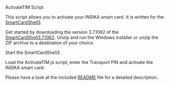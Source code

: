 ActivateTIM Script

This script allows you to activate your INSIKA smart card. It is written for the [SmartCardShell3](http://www.openscdp.org/scsh3/).

Get started by downloading the version 3.7.1062 of the [SmartCardShell3.7.1062](http://www.openscdp.org/scsh3/download.html).
Unzip and run the Windows installer or unzip the ZIP archive to a destination of your choice.

Start the SmartCardShell3.

Load the ActivateTIM.js script, enter the Transport PIN and activate the INSIKA smart card.

Please have a look at the included [README](https://github.com/insika/ActivateTIM/blob/master/README) file for a detailed description.
